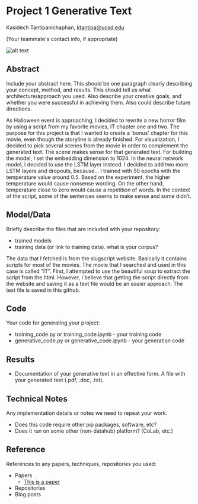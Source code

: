 # Project 1 Generative Text

Kasidech Tantipanichaphan, ktantipa@ucsd.edu

(Your teammate's contact info, if appropriate)

![alt text](https://github.com/ucsd-ml-arts/generative-text-ktantipa/tree/master/Images/it-chapter-two.png)

## Abstract

Include your abstract here. This should be one paragraph clearly describing your concept, method, and results. This should tell us what architecture/approach you used. Also describe your creative goals, and whether you were successful in achieving them. Also could describe future directions.

As Halloween event is approaching, I decided to rewrite a new horror film by using a script from my favorite movies, IT chapter one and two. The purpose for this project is that I wanted to create a ‘bonus’ chapter for this movie, even though the storyline is already finished. For visualization, I decided to pick several scenes from the movie in order to complement the generated text. The scene makes sense for that generated text. For building the model, I set the embedding dimension to 1024. In the neural network model, I decided to use the LSTM layer instead. I decided to add two more LSTM layers and dropouts, because... I trained with 50 epochs with the temperature value around 0.5. Based on the experiment, the higher temperature would cause nonsense wording. On the other hand, temperature close to zero would cause a repetition of words. In the context of the script, some of the sentences seems to make sense and some didn’t.  


## Model/Data

Briefly describe the files that are included with your repository:
- trained models
- training data (or link to training data). what is your corpus?


The data that I fetched is from the slugscript website. Basically it contains scripts for most of the movies. The movie that I searched and used in this case is called “IT”. First, I attempted to use the beautiful soup to extract the script from the html. However, I believe that getting the script directly from the website and saving it as a text file would be an easier approach. The text file is saved in this github.

## Code

Your code for generating your project:
- training_code.py or training_code.ipynb - your training code
- generative_code.py or generative_code.ipynb - your generation code

## Results

- Documentation of your generative text in an effective form. A file with your generated text (.pdf, .doc, .txt). 

## Technical Notes

Any implementation details or notes we need to repeat your work. 
- Does this code require other pip packages, software, etc?
- Does it run on some other (non-datahub) platform? (CoLab, etc.)

## Reference

References to any papers, techniques, repositories you used:
- Papers
  - [This is a paper](this_is_the_link.pdf)
- Repositories
- Blog posts
